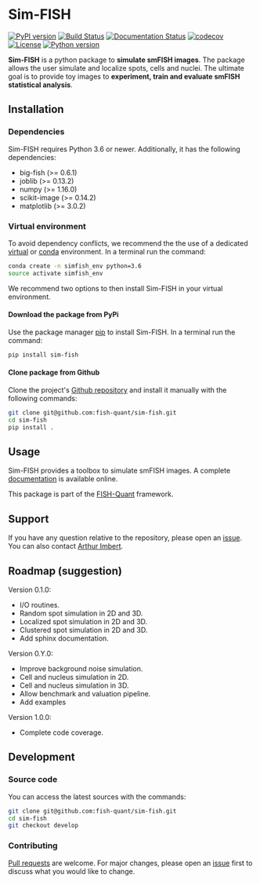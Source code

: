 # Sim-FISH

[![PyPI version](https://badge.fury.io/py/sim-fish.svg)](https://badge.fury.io/py/sim-fish)
[![Build Status](https://travis-ci.com/fish-quant/sim-fish.svg?branch=main)](https://travis-ci.com/fish-quant/sim-fish)
[![Documentation Status](https://readthedocs.org/projects/sim-fish/badge/?version=stable)](https://sim-fish.readthedocs.io/en/latest/?badge=stable)
[![codecov](https://codecov.io/gh/fish-quant/sim-fish/branch/main/graph/badge.svg)](https://codecov.io/gh/fish-quant/sim-fish)
[![License](https://img.shields.io/badge/license-BSD%203--Clause-green)](https://github.com/fish-quant/sim-fish/blob/main/LICENSE)
[![Python version](https://img.shields.io/pypi/pyversions/sim-fish.svg)](https://pypi.python.org/pypi/sim-fish/)

**Sim-FISH** is a python package to **simulate smFISH images**. The package allows the user simulate and localize spots, cells and nuclei. The ultimate goal is to provide toy images to **experiment, train and evaluate smFISH statistical analysis**.

## Installation

### Dependencies

Sim-FISH requires Python 3.6 or newer. Additionally, it has the following dependencies:

- big-fish (>= 0.6.1)
- joblib (>= 0.13.2)
- numpy (>= 1.16.0)
- scikit-image (>= 0.14.2)
- matplotlib (>= 3.0.2)

### Virtual environment

To avoid dependency conflicts, we recommend the the use of a dedicated [virtual](https://docs.python.org/3.6/library/venv.html) or [conda](https://docs.conda.io/projects/conda/en/latest/user-guide/tasks/manage-environments.html) environment.  In a terminal run the command:

```bash
conda create -n simfish_env python=3.6
source activate simfish_env
```

We recommend two options to then install Sim-FISH in your virtual environment.

#### Download the package from PyPi

Use the package manager [pip](https://pip.pypa.io/en/stable/) to install Sim-FISH. In a terminal run the command:

```bash
pip install sim-fish
```

#### Clone package from Github

Clone the project's [Github repository](https://github.com/fish-quant/sim-fish) and install it manually with the following commands:

```bash
git clone git@github.com:fish-quant/sim-fish.git
cd sim-fish
pip install .
```

## Usage

Sim-FISH provides a toolbox to simulate smFISH images. A complete [documentation](https://sim-fish.readthedocs.io/en/stable/) is available online. 

This package is part of the [FISH-Quant](https://fish-quant.github.io/) framework.

## Support

If you have any question relative to the repository, please open an [issue](https://github.com/fish-quant/sim-fish/issues). You can also contact [Arthur Imbert](mailto:arthur.imbert@mines-paristech.fr).

## Roadmap (suggestion)

Version 0.1.0:
- I/O routines.
- Random spot simulation in 2D and 3D.
- Localized spot simulation in 2D and 3D. 
- Clustered spot simulation in 2D and 3D.
- Add sphinx documentation.

Version 0.Y.0:
- Improve background noise simulation.
- Cell and nucleus simulation in 2D.
- Cell and nucleus simulation in 3D.
- Allow benchmark and valuation pipeline.
- Add examples

Version 1.0.0:
- Complete code coverage.

## Development

### Source code

You can access the latest sources with the commands:

```bash
git clone git@github.com:fish-quant/sim-fish.git
cd sim-fish
git checkout develop
```

### Contributing

[Pull requests](https://github.com/fish-quant/sim-fish/pulls) are welcome. For major changes, please open an [issue](https://github.com/fish-quant/sim-fish/issues) first to discuss what you would like to change.
